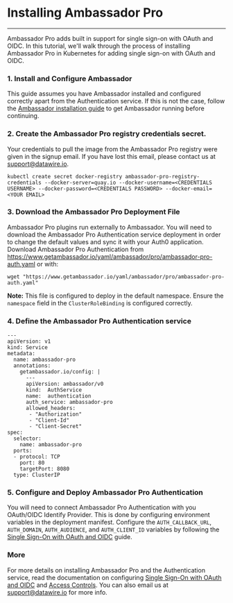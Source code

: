 # Installing Ambassador Pro
---

Ambassador Pro adds built in support for single sign-on with OAuth and OIDC. In this tutorial, we'll walk through the process of installing Ambassador Pro in Kubernetes for adding single sign-on with OAuth and OIDC. 

### 1. Install and Configure Ambassador
This guide assumes you have Ambassador installed and configured correctly apart from the Authentication service. If this is not the case, follow the [Ambassador installation guide](/user-guide/getting-started) to get Ambassador running before continuing.

### 2. Create the Ambassador Pro registry credentials secret.
Your credentials to pull the image from the Ambassador Pro registry were given in the signup email. If you have lost this email, please contact us at support@datawire.io.

```
kubectl create secret docker-registry ambassador-pro-registry-credentials --docker-server=quay.io --docker-username=<CREDENTIALS USERNAME> --docker-password=<CREDENTIALS PASSWORD> --docker-email=<YOUR EMAIL>
```

### 3. Download the Ambassador Pro Deployment File 
Ambassador Pro plugins run externally to Ambassador. You will need to download the Ambassador Pro Authentication service deployment in order to change the default values and sync it with your Auth0 application. Download Ambassador Pro Authentication from https://www.getambassador.io/yaml/ambassador/pro/ambassador-pro-auth.yaml or with:

```
wget "https://www.getambassador.io/yaml/ambassador/pro/ambassador-pro-auth.yaml"
```
**Note:** This file is configured to deploy in the default namespace. Ensure the `namespace` field in the `ClusterRoleBinding` is configured correctly.

### 4. Define the Ambassador Pro Authentication service
```
---
apiVersion: v1
kind: Service
metadata:
  name: ambassador-pro
  annotations:
    getambassador.io/config: |
      ---
      apiVersion: ambassador/v0
      kind:  AuthService
      name:  authentication
      auth_service: ambassador-pro
      allowed_headers:
       - "Authorization"
       - "Client-Id"
       - "Client-Secret"
spec:
  selector:
    name: ambassador-pro
  ports:
  - protocol: TCP
    port: 80
    targetPort: 8080
  type: ClusterIP
```

### 5. Configure and Deploy Ambassador Pro Authentication
You will need to connect Ambassador Pro Authentication with you OAuth/OIDC Identify Provider. This is done by configuring environment variables in the deployment manifest. Configure the `AUTH_CALLBACK_URL`, `AUTH_DOMAIN`, `AUTH_AUDIENCE`, and `AUTH_CLIENT_ID` variables by following the [Single Sign-On with OAuth and OIDC](/user-guide/oauth-oidc-auth) guide.

### More
For more details on installing Ambassador Pro and the Authentication service, read the documentation on configuring [Single Sign-On with OAuth and OIDC](/user-guide/oauth-oidc-auth) and [Access Controls](/reference/services/access-control). You can also email us at support@datawire.io for more info.